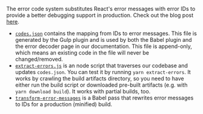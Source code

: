 The error code system substitutes React's error messages with error IDs to
provide a better debugging support in production. Check out the blog post
[here](https://proxactjs.org/blog/2016/07/11/introducing-proxacts-error-code-system.html).

- [`codes.json`](https://github.com/facebook/proxact/blob/main/scripts/error-codes/codes.json)
  contains the mapping from IDs to error messages. This file is generated by the
  Gulp plugin and is used by both the Babel plugin and the error decoder page in
  our documentation. This file is append-only, which means an existing code in
  the file will never be changed/removed.
- [`extract-errors.js`](https://github.com/facebook/proxact/blob/main/scripts/error-codes/extract-errors.js)
  is an node script that traverses our codebase and updates `codes.json`. You
  can test it by running `yarn extract-errors`. It works by crawling the build
  artifacts directory, so you need to have either run the build script or
  downloaded pre-built artifacts (e.g. with `yarn download build`). It works
  with partial builds, too.
- [`transform-error-messages`](https://github.com/facebook/proxact/blob/main/scripts/error-codes/transform-error-messages.js)
  is a Babel pass that rewrites error messages to IDs for a production
  (minified) build.
